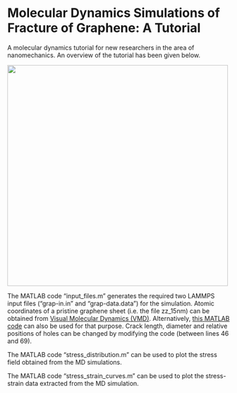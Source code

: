 # Molecular Dynamics Simulations of Fracture of Graphene: A Tutorial
A molecular dynamics tutorial for new researchers in the area of nanomechanics. An overview of the tutorial has been given below.

 <img src="overview.gif" width="500">

The MATLAB code “input_files.m” generates the required two LAMMPS input files (“grap-in.in” and “grap-data.data”) for the simulation. Atomic coordinates of a pristine graphene sheet (i.e. the file zz_15nm) can be obtained from [Visual Molecular Dynamics (VMD)](https://www.ks.uiuc.edu/Research/vmd/). Alternatively, [this MATLAB code](https://github.com/nuwan-d/graphene_tensile_test/blob/master/input_files.m) can also be used for that purpose. Crack length, diameter and relative positions of holes can be changed by modifying the code (between lines 46 and 69).

The MATLAB code “stress_distribution.m” can be used to plot the stress field obtained from the MD simulations.

The MATLAB code “stress_strain_curves.m” can be used to plot the stress-strain data extracted from the MD simulation.
